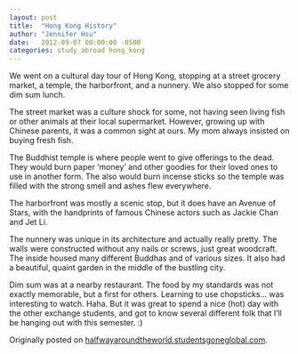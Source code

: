 ```yaml
---
layout: post
title:  "Hong Kong History"
author: "Jennifer Hsu"
date:   2012-09-07 00:00:00 -0500
categories: study_abroad hong_kong
---
```

We went on a cultural day tour of Hong Kong, stopping at a street grocery market, a temple, the harborfront, and a nunnery. We also stopped for some dim sum lunch.

The street market was a culture shock for some, not having seen living fish or other animals at their local supermarket. However, growing up with Chinese parents, it was a common sight at ours. My mom always insisted on buying fresh fish.

The Buddhist temple is where people went to give offerings to the dead. They would burn paper ‘money’ and other goodies for their loved ones to use in another form. The also would burn incense sticks so the temple was filled with the strong smell and ashes flew everywhere.

The harborfront was mostly a scenic stop, but it does have an Avenue of Stars, with the handprints of famous Chinese actors such as Jackie Chan and Jet Li.

The nunnery was unique in its architecture and actually really pretty. The walls were constructed without any nails or screws, just great woodcraft. The inside housed many different Buddhas and of various sizes. It also had a beautiful, quaint garden in the middle of the bustling city.

Dim sum was at a nearby restaurant. The food by my standards was not exactly memorable, but a first for others. Learning to use chopsticks... was interesting to watch. Haha. But it was great to spend a nice (hot) day with the other exchange students, and got to know several different folk that I’ll be hanging out with this semester. :)

Originally posted on [halfwayaroundtheworld.studentsgoneglobal.com](https://sonder.io/p/post/fa783f12-c1cb-4b7f-a766-71972f634adc).
